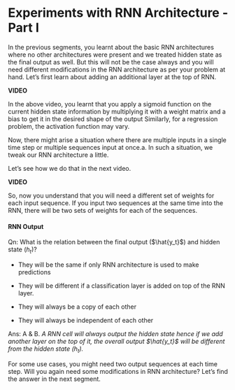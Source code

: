 # Experiments with RNN Architecture - Part I

In the previous segments, you learnt about the basic RNN architectures where no other architectures were present and we treated hidden state as the final output as well. But this will not be the case always and you will need different modifications in the RNN architecture as per your problem at hand. Let’s first learn about adding an additional layer at the top of RNN.

**VIDEO**

In the above video, you learnt that you apply a sigmoid function on the current hidden state information by multiplying it with a weight matrix and a bias to get it in the desired shape of the output Similarly, for a regression problem, the activation function may vary.

Now, there might arise a situation where there are multiple inputs in a single time step or multiple sequences input at once.a. In such a situation, we tweak our RNN architecture a little.

Let’s see how we do that in the next video.

**VIDEO**

So, now you understand that you will need a different set of weights for each input sequence. If you input two sequences at the same time into the RNN, there will be two sets of weights for each of the sequences.

#### RNN Output

Qn: What is the relation between the final output ($\hat{y_t}$) and hidden state ($h_t$)?

- They will be the same if only RNN architecture is used to make predictions

- They will be different if a classification layer is added on top of the RNN layer.

- They will always be a copy of each other

- They will always be independent of each other

Ans: A & B. *A RNN cell will always output the hidden state hence if we add another layer on the top of it, the overall output $\hat{y_t}$ will be different from the hidden state ($h_t$).*

For some use cases, you might need two output sequences at each time step. Will you again need some modifications in RNN architecture? Let’s find the answer in the next segment.